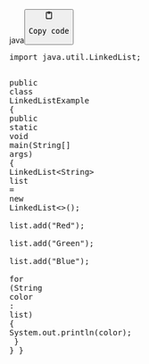 <div class="code-element"><div class="lang-line"><text>java</text><button class="copy-code-button" onclick="copyCode(this)"><svg style="width: 1.2em;height: 1.2em;" aria-hidden="true" xmlns="http://www.w3.org/2000/svg" fill="none" viewBox="0 0 24 24"><path stroke="currentColor" stroke-linecap="round" stroke-linejoin="round" stroke-width="2" d="M15 4h3a1 1 0 0 1 1 1v15a1 1 0 0 1-1 1H6a1 1 0 0 1-1-1V5a1 1 0 0 1 1-1h3m0 3h6m-5-4v4h4V3h-4Z"/></svg><pre>Copy code</pre></button></div><div class="code"><div class="highlight"><pre><span></span><span class="kn">import</span><span class="w"> </span><span class="nn">java.util.LinkedList</span><span class="p">;</span>

<span class="kd">public</span><span class="w"> </span><span class="kd">class</span> <span class="nc">LinkedListExample</span><span class="w"> </span><span class="p">{</span>
<span class="w">    </span><span class="kd">public</span><span class="w"> </span><span class="kd">static</span><span class="w"> </span><span class="kt">void</span><span class="w"> </span><span class="nf">main</span><span class="p">(</span><span class="n">String</span><span class="o">[]</span><span class="w"> </span><span class="n">args</span><span class="p">)</span><span class="w"> </span><span class="p">{</span>
<span class="w">        </span><span class="n">LinkedList</span><span class="o">&lt;</span><span class="n">String</span><span class="o">&gt;</span><span class="w"> </span><span class="n">list</span><span class="w"> </span><span class="o">=</span><span class="w"> </span><span class="k">new</span><span class="w"> </span><span class="n">LinkedList</span><span class="o">&lt;&gt;</span><span class="p">();</span>
<span class="w">        </span><span class="n">list</span><span class="p">.</span><span class="na">add</span><span class="p">(</span><span class="s">&quot;Red&quot;</span><span class="p">);</span>
<span class="w">        </span><span class="n">list</span><span class="p">.</span><span class="na">add</span><span class="p">(</span><span class="s">&quot;Green&quot;</span><span class="p">);</span>
<span class="w">        </span><span class="n">list</span><span class="p">.</span><span class="na">add</span><span class="p">(</span><span class="s">&quot;Blue&quot;</span><span class="p">);</span>
<span class="w">        </span>
<span class="w">        </span><span class="k">for</span><span class="w"> </span><span class="p">(</span><span class="n">String</span><span class="w"> </span><span class="n">color</span><span class="w"> </span><span class="p">:</span><span class="w"> </span><span class="n">list</span><span class="p">)</span><span class="w"> </span><span class="p">{</span>
<span class="w">            </span><span class="n">System</span><span class="p">.</span><span class="na">out</span><span class="p">.</span><span class="na">println</span><span class="p">(</span><span class="n">color</span><span class="p">);</span>
<span class="w">        </span><span class="p">}</span>
<span class="w">    </span><span class="p">}</span>
<span class="p">}</span>
</pre></div></div></div>